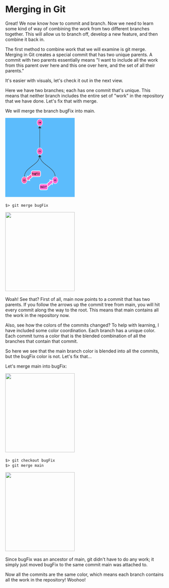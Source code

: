 # Merging in Git

Great! We now know how to commit and branch. Now we need to learn some kind of way of combining the work from two different branches together. This will allow us to branch off, develop a new feature, and then combine it back in.

The first method to combine work that we will examine is git merge. Merging in Git creates a special commit that has two unique parents. A commit with two parents essentially means "I want to include all the work from this parent over here and this one over here, and the set of all their parents."

It's easier with visuals, let's check it out in the next view.

Here we have two branches; each has one commit that's unique. This means that neither branch includes the entire set of "work" in the repository that we have done. Let's fix that with merge.

We will merge the branch bugFix into main.

<img src="pics/task3_1.png" width="220" height="250"/>

``` $> git merge bugFix ```

<img src="pics/task3_2.png" width="220" height="250"/>

Woah! See that? First of all, main now points to a commit that has two parents. If you follow the arrows up the commit tree from main, you will hit every commit along the way to the root. This means that main contains all the work in the repository now.

Also, see how the colors of the commits changed? To help with learning, I have included some color coordination. Each branch has a unique color. Each commit turns a color that is the blended combination of all the branches that contain that commit.

So here we see that the main branch color is blended into all the commits, but the bugFix color is not. Let's fix that...

Let's merge main into bugFix:

<img src="pics/task3_3.png" width="220" height="250"/>

```
$> git checkout bugFix 
$> git merge main 
```

<img src="pics/task3_4.png" width="220" height="250"/>

Since bugFix was an ancestor of main, git didn't have to do any work; it simply just moved bugFix to the same commit main was attached to.

Now all the commits are the same color, which means each branch contains all the work in the repository! Woohoo!

